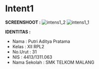 # Intent1

**SCREENSHOOT :**
![intens1_2](https://cloud.githubusercontent.com/assets/21299876/19258083/cc9b8922-8f29-11e6-93dc-c8510ef3e7e7.JPG)
![intens1_1](https://cloud.githubusercontent.com/assets/21299876/19258084/cc9cf5c8-8f29-11e6-8e30-a57d696f6f40.JPG)

**IDENTITAS  :**
- Nama         : Putri Aditya Pratama
- Kelas        : Xll RPL2
- No.Urut      : 31
- NIS          : 4413/1311.063
- Nama Sekolah : SMK TELKOM MALANG
